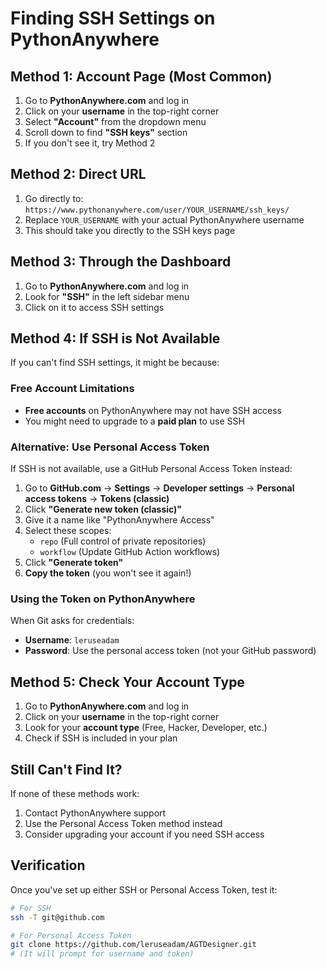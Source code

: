 # Finding SSH Settings on PythonAnywhere

## Method 1: Account Page (Most Common)
1. Go to **PythonAnywhere.com** and log in
2. Click on your **username** in the top-right corner
3. Select **"Account"** from the dropdown menu
4. Scroll down to find **"SSH keys"** section
5. If you don't see it, try Method 2

## Method 2: Direct URL
1. Go directly to: `https://www.pythonanywhere.com/user/YOUR_USERNAME/ssh_keys/`
2. Replace `YOUR_USERNAME` with your actual PythonAnywhere username
3. This should take you directly to the SSH keys page

## Method 3: Through the Dashboard
1. Go to **PythonAnywhere.com** and log in
2. Look for **"SSH"** in the left sidebar menu
3. Click on it to access SSH settings

## Method 4: If SSH is Not Available
If you can't find SSH settings, it might be because:

### Free Account Limitations
- **Free accounts** on PythonAnywhere may not have SSH access
- You might need to upgrade to a **paid plan** to use SSH

### Alternative: Use Personal Access Token
If SSH is not available, use a GitHub Personal Access Token instead:

1. Go to **GitHub.com** → **Settings** → **Developer settings** → **Personal access tokens** → **Tokens (classic)**
2. Click **"Generate new token (classic)"**
3. Give it a name like "PythonAnywhere Access"
4. Select these scopes:
   - `repo` (Full control of private repositories)
   - `workflow` (Update GitHub Action workflows)
5. Click **"Generate token"**
6. **Copy the token** (you won't see it again!)

### Using the Token on PythonAnywhere
When Git asks for credentials:
- **Username**: `leruseadam`
- **Password**: Use the personal access token (not your GitHub password)

## Method 5: Check Your Account Type
1. Go to **PythonAnywhere.com** and log in
2. Click on your **username** in the top-right corner
3. Look for your **account type** (Free, Hacker, Developer, etc.)
4. Check if SSH is included in your plan

## Still Can't Find It?
If none of these methods work:
1. Contact PythonAnywhere support
2. Use the Personal Access Token method instead
3. Consider upgrading your account if you need SSH access

## Verification
Once you've set up either SSH or Personal Access Token, test it:
```bash
# For SSH
ssh -T git@github.com

# For Personal Access Token
git clone https://github.com/leruseadam/AGTDesigner.git
# (It will prompt for username and token)
``` 
